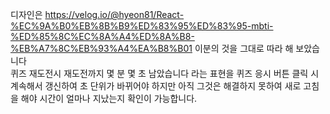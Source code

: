 디자인은 https://velog.io/@hyeon81/React-%EC%9A%B0%EB%8B%B9%ED%83%95%ED%83%95-mbti-%ED%85%8C%EC%8A%A4%ED%8A%B8-%EB%A7%8C%EB%93%A4%EA%B8%B01 이분의 것을 그대로 따라 해 보았습니다
<br />퀴즈 재도전시 재도전까지 몇 분 몇 초 남았습니다 라는 표현을 퀴즈 응시 버튼 클릭 시 계속해서 갱신하여 초 단위가 바뀌어야 하지만 아직 그것은 해결하지 못하여 새로 고침을 해야 시간이 얼마나 지났는지 확인이 가능합니다.
